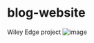 # blog-website
Wiley Edge project
![image](https://user-images.githubusercontent.com/48876126/203472514-77876ae4-2a63-4f78-95d1-0bd79b7df643.png)
